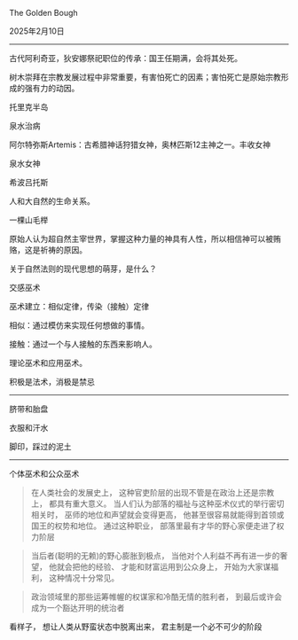 The Golden Bough

2025年2月10日

---

古代阿利奇亚，狄安娜祭祀职位的传承：国王任期满，会将其处死。

树木崇拜在宗教发展过程中非常重要，有害怕死亡的因素；害怕死亡是原始宗教形成的强有力的动因。

托里克半岛

泉水治病

阿尔特弥斯Artemis：古希腊神话狩猎女神，奥林匹斯12主神之一。丰收女神

泉水女神

希波吕托斯

人和大自然的生命关系。

一棵山毛榉

原始人认为超自然主宰世界，掌握这种力量的神具有人性，所以相信神可以被贿赂，这是祈祷的原因。

关于自然法则的现代思想的萌芽，是什么？

交感巫术

巫术建立：相似定律，传染（接触）定律

相似：通过模仿来实现任何想做的事情。

接触：通过一个与人接触的东西来影响人。

理论巫术和应用巫术。

积极是法术，消极是禁忌

---

脐带和胎盘

衣服和汗水

脚印，踩过的泥土

---

个体巫术和公众巫术

> 在人类社会的发展史上， 这种官吏阶层的出现不管是在政治上还是宗教上， 都具有重大意义。 当人们认为部落的福祉与这种巫术仪式的举行密切相关时， 巫师的地位和声望就会变得更高， 他甚至很容易就能得到首领或国王的权势和地位。 通过这种职业， 部落里最有才华的野心家便走进了权力阶层  



> 当后者(聪明的无赖)的野心膨胀到极点， 当他对个人利益不再有进一步的奢望， 他就会把他的经验、 才能和财富运用到公众身上， 开始为大家谋福利， 这种情况十分常见。  



> 政治领域里的那些运筹帷幄的权谋家和冷酷无情的胜利者， 到最后或许会成为一个豁达开明的统治者  

看样子， 想让人类从野蛮状态中脱离出来， 君主制是一个必不可少的阶段  

